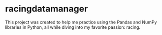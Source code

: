 # racingdatamanager
This project was created to help me practice using the Pandas and NumPy libraries in Python, all while diving into my favorite passion: racing.
